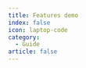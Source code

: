 ```yaml
---
title: Features demo
index: false
icon: laptop-code
category:
  - Guide
article: false
---
```


<Catalog />
